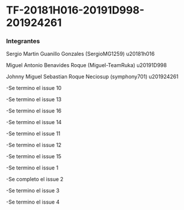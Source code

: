 # TF-20181H016-20191D998-201924261  

### Integrantes  

Sergio Martin Guanillo Gonzales (SergioMG1259) u20181h016  

Miguel Antonio Benavides Roque (Miguel-TeamRuka) u20191D998  

Johnny Miguel Sebastian Roque Neciosup (symphony701) u201924261  



-Se termino el issue 10  

-Se termino el issue 13  

-Se termino el issue 16

-Se termino el issue 14

-Se termino el issue 11

-Se termino el issue 12

-Se termino el issue 15  

-Se termino el issue 1

-Se completo el issue 2

-Se termino el issue 3

-Se termino el issue 4 